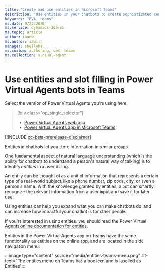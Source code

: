 ```yaml
---
title: "Create and use entities in Microsoft Teams"
description: "Use entities in your chatbots to create sophisticated conversations."
keywords: "PVA, teams"
ms.date: 9/22/2020
ms.service: dynamics-365-ai
ms.topic: article
author: iaanw
ms.author: iawilt
manager: shellyha
ms.custom: authoring, ceX, teams
ms.collection: virtual-agent
---
```


# Use entities and slot filling in Power Virtual Agents bots in Teams


Select the version of Power Virtual Agents you're using here:

> [!div class="op_single_selector"]
> - [Power Virtual Agents web app](../advanced-entities-slot-filling.md)
> - [Power Virtual Agents app in Microsoft Teams](advanced-entities-slot-filling-teams.md)

[!INCLUDE [cc-beta-prerelease-disclaimer](includes/cc-beta-prerelease-disclaimer-teams.md)]

Entities in chatbots let you store information in similar groups. 

One fundamental aspect of natural language understanding (which is the ability for chatbots to understand a person's natural way of talking) is to identify *entities* in a user dialog. 

An entity can be thought of as a unit of information that represents a certain type of a real-world subject, like a phone number, zip code, city, or even a person's name. With the knowledge granted by entities, a bot can smartly recognize the relevant information from a user input and save it for later use.

Using entities can help you expand what you can make chatbots do, and can increase how impactful your chatbot is for other people.

If you're interested in using entities, you should read the [Power Virtual Agents online documentation for entities](../advanced-entities-slot-filling.md).


Entities in the Power Virtual Agents app on Teams have the same functionality as entities on the online app, and are located in the side navigation menu:



:::image type="content" source="media/entities-teams-menu.png" alt-text="The entities menu on Teams has a box icon and is labelled as Entities":::






